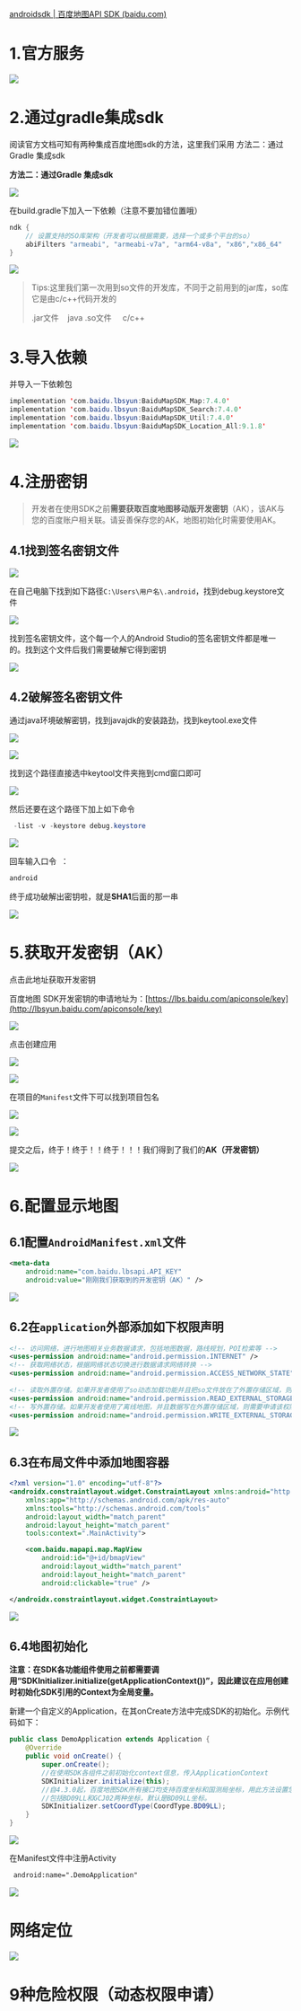 [androidsdk | 百度地图API SDK (baidu.com)](https://lbsyun.baidu.com/index.php?title=androidsdk/guide/create-project/androidstudio)

# 1.官方服务

![](/images/06945c6d5240692e6cf5569c8e1201ba.png)

# 2.通过gradle集成sdk

阅读官方文档可知有两种集成百度地图sdk的方法，这里我们采用 方法二：通过Gradle 集成sdk

**方法二：通过Gradle 集成sdk**

![](/images/294a9cf6547148513d5f2c6b44464c71.png)

在build.gradle下加入一下依赖（注意不要加错位置哦）

```java
ndk {
    // 设置支持的SO库架构（开发者可以根据需要，选择一个或多个平台的so）
    abiFilters "armeabi", "armeabi-v7a", "arm64-v8a", "x86","x86_64"
}
```

![](/images/f52003f0d92eec62bfeb758a9a5f7adf.png)

> Tips:这里我们第一次用到so文件的开发库，不同于之前用到的jar库，so库它是由c/c++代码开发的
>  
> .jar文件    java
.so文件     c/c++


# 3.导入依赖

并导入一下依赖包

```java
implementation 'com.baidu.lbsyun:BaiduMapSDK_Map:7.4.0'
implementation 'com.baidu.lbsyun:BaiduMapSDK_Search:7.4.0'
implementation 'com.baidu.lbsyun:BaiduMapSDK_Util:7.4.0'
implementation 'com.baidu.lbsyun:BaiduMapSDK_Location_All:9.1.8'
```

![](/images/b719dab85049bc64d03680a7de5894bf.png)

# 4.注册密钥

> 开发者在使用SDK之前**需要获取百度地图移动版开发密钥**（AK），该AK与您的百度账户相关联。请妥善保存您的AK，地图初始化时需要使用AK。


## 4.1找到签名密钥文件

![](/images/b3054d5dd1c4577eec82f0ffc7657caa.png)

在自己电脑下找到如下路径`C:\Users\用户名\.android`，找到debug.keystore文件

![](/images/72386ea69ffc36183656470ff53582ff.png)

找到签名密钥文件，这个每一个人的Android Studio的签名密钥文件都是唯一的。找到这个文件后我们需要破解它得到密钥

![](/images/4e10b8be1e1cf43bd96e3942e65fe4c7.png)

## 4.2破解签名密钥文件

通过java环境破解密钥，找到javajdk的安装路劲，找到keytool.exe文件

![](/images/3ed4182287dc280cb335aa9f4bb26ced.png)

![](/images/ef05d33ea43262d11aa707092bc43769.png)

找到这个路径直接选中keytool文件夹拖到cmd窗口即可

![](/images/1f496d445a9adcfc7845ab967295a5d9.gif)

然后还要在这个路径下加上如下命令

```java
 -list -v -keystore debug.keystore
```

![](/images/3e94458d20bc1a313784d14929377f80.png)

回车输入口令  ：

```java
android
```

终于成功破解出密钥啦，就是**SHA1**后面的那一串

![](/images/ba6aa1efd6f88771df56caf1ae25b852.png)

# 5.获取开发密钥（AK）

点击此地址获取开发密钥

百度地图 SDK开发密钥的申请地址为：[https://lbs.baidu.com/apiconsole/key](http://lbsyun.baidu.com/apiconsole/key)

![](/images/b5b02e26916c3b752cbd04688c774bd7.png)

点击创建应用

![](/images/45e908b5a7cbd5ec8ff24b92246745ed.png)

![](/images/2b2b30be41bc929573cb73be6f7a23d7.png)

在项目的`Manifest`文件下可以找到项目包名

![](/images/f920ed7784ac63076c92496f777e5e76.png)

![](/images/6ad54c478385647b8ad72648cc960bd6.png)

提交之后，终于！终于！！终于！！！我们得到了我们的**AK（开发密钥）**

![](/images/43cb16987af7975bf4c4717298da2a80.png)

# 6.配置显示地图

## 6.1配置`AndroidManifest.xml`文件

```xml
<meta-data
    android:name="com.baidu.lbsapi.API_KEY"
    android:value="刚刚我们获取到的开发密钥（AK）" />
```

![](/images/5863c8f0dca2dca3159deac598033f63.png)

## 6.2在`application`外部添加如下权限声明

```xml
<!-- 访问网络，进行地图相关业务数据请求，包括地图数据，路线规划，POI检索等 -->
<uses-permission android:name="android.permission.INTERNET" />
<!-- 获取网络状态，根据网络状态切换进行数据请求网络转换 -->
<uses-permission android:name="android.permission.ACCESS_NETWORK_STATE" />
    
<!-- 读取外置存储。如果开发者使用了so动态加载功能并且把so文件放在了外置存储区域，则需要申请该权限，否则不需要 -->
<uses-permission android:name="android.permission.READ_EXTERNAL_STORAGE" />
<!-- 写外置存储。如果开发者使用了离线地图，并且数据写在外置存储区域，则需要申请该权限 -->
<uses-permission android:name="android.permission.WRITE_EXTERNAL_STORAGE" />
```

![](/images/d6c4dece6238ecb2c6e28c2d41f19fc4.png)

## 6.3在布局文件中添加地图容器

```xml
<?xml version="1.0" encoding="utf-8"?>
<androidx.constraintlayout.widget.ConstraintLayout xmlns:android="http://schemas.android.com/apk/res/android"
    xmlns:app="http://schemas.android.com/apk/res-auto"
    xmlns:tools="http://schemas.android.com/tools"
    android:layout_width="match_parent"
    android:layout_height="match_parent"
    tools:context=".MainActivity">

    <com.baidu.mapapi.map.MapView
        android:id="@+id/bmapView"
        android:layout_width="match_parent"
        android:layout_height="match_parent"
        android:clickable="true" />

</androidx.constraintlayout.widget.ConstraintLayout>
```

![](/images/5aeb672f9df03012e715a54a3d3896ab.png)

## 6.4地图初始化

**注意：在SDK各功能组件使用之前都需要调用“SDKInitializer.initialize(getApplicationContext())”，因此建议在应用创建时初始化SDK引用的Context为全局变量。**

新建一个自定义的Application，在其onCreate方法中完成SDK的初始化。示例代码如下：

```java
public class DemoApplication extends Application {
    @Override
    public void onCreate() {
        super.onCreate();
        //在使用SDK各组件之前初始化context信息，传入ApplicationContext   
        SDKInitializer.initialize(this);
        //自4.3.0起，百度地图SDK所有接口均支持百度坐标和国测局坐标，用此方法设置您使用的坐标类型.
        //包括BD09LL和GCJ02两种坐标，默认是BD09LL坐标。
        SDKInitializer.setCoordType(CoordType.BD09LL);
    }
}
```

![](/images/341ee928afa4886b60cd77d5a063c8ab.png)

在Manifest文件中注册Activity

```xml
 android:name=".DemoApplication"
```

![](/images/4d82196bacbea12444cf867d2f7d21b4.png)

# 网络定位

![](/images/d4e124d30e5c5528d5eecf857eb2563a.png)

# 9种危险权限（动态权限申请）
